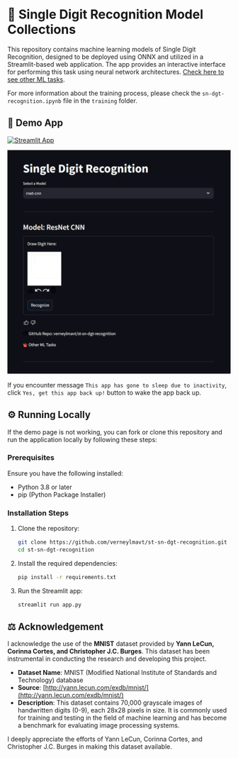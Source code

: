 # 🔢 Single Digit Recognition Model Collections

This repository contains machine learning models of Single Digit Recognition, designed to be deployed using ONNX and utilized in a Streamlit-based web application. The app provides an interactive interface for performing this task using neural network architectures. [Check here to see other ML tasks](https://github.com/verneylmavt/ml-model).

For more information about the training process, please check the `sn-dgt-recognition.ipynb` file in the `training` folder.

## 🎈 Demo App

[![Streamlit App](https://static.streamlit.io/badges/streamlit_badge_black_white.svg)](https://verneylogyt-sn-dgt-recognition.streamlit.app/)

![Demo GIF](https://github.com/verneylmavt/st-sn-dgt-recognition/blob/main/assets/demo.gif)

If you encounter message `This app has gone to sleep due to inactivity`, click `Yes, get this app back up!` button to wake the app back up.

<!-- [https://verneylogyt.streamlit.app/](https://verneylogyt.streamlit.app/) -->

## ⚙️ Running Locally

If the demo page is not working, you can fork or clone this repository and run the application locally by following these steps:

### Prerequisites

Ensure you have the following installed:

- Python 3.8 or later
- pip (Python Package Installer)

### Installation Steps

1. Clone the repository:

   ```bash
   git clone https://github.com/verneylmavt/st-sn-dgt-recognition.git
   cd st-sn-dgt-recognition
   ```

2. Install the required dependencies:

   ```bash
   pip install -r requirements.txt
   ```

3. Run the Streamlit app:
   ```bash
   streamlit run app.py
   ```

## ⚖️ Acknowledgement

I acknowledge the use of the **MNIST** dataset provided by **Yann LeCun, Corinna Cortes, and Christopher J.C. Burges**. This dataset has been instrumental in conducting the research and developing this project.

- **Dataset Name**: MNIST (Modified National Institute of Standards and Technology) database
- **Source**: [http://yann.lecun.com/exdb/mnist/](http://yann.lecun.com/exdb/mnist/)
- **Description**: This dataset contains 70,000 grayscale images of handwritten digits (0-9), each 28x28 pixels in size. It is commonly used for training and testing in the field of machine learning and has become a benchmark for evaluating image processing systems.

I deeply appreciate the efforts of Yann LeCun, Corinna Cortes, and Christopher J.C. Burges in making this dataset available.
